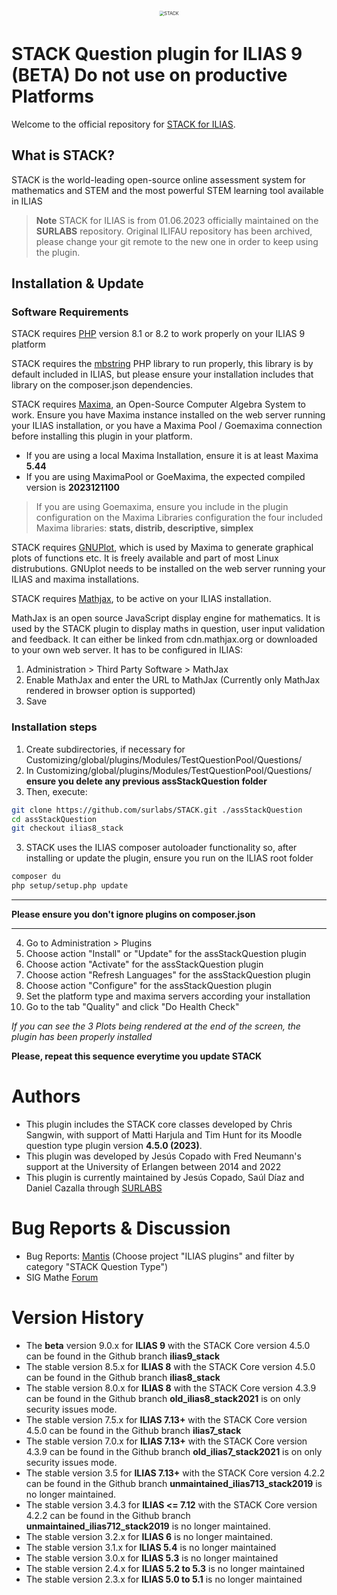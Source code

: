 <div alt style="text-align: center; transform: scale(.5);">
	<picture>
		<source media="(prefers-color-scheme: dark)" srcset="https://raw.githubusercontent.com/surlabs/STACK/ilias9_stack/templates/assets/stack-collage.png" />
		<img alt="STACK" src="https://raw.githubusercontent.com/surlabs/STACK/ilias9_stack/templates/assets/stack-collage.png" />
	</picture>
</div>

# STACK Question plugin for ILIAS 9 (BETA) Do not use on productive Platforms

Welcome to the official repository for [STACK for ILIAS](https://stackforilias.com).

## What is STACK?

STACK is the world-leading open-source online assessment system for mathematics and STEM and the most powerful STEM learning tool available in ILIAS

> **Note** STACK for ILIAS is from 01.06.2023 officially maintained on the **SURLABS** repository. Original ILIFAU repository has been archived, please change your git remote to the new one in order to keep using the plugin.

## Installation & Update

### Software Requirements
STACK requires [PHP](https://php.net) version 8.1 or 8.2 to work properly on your ILIAS 9 platform

STACK requires the [mbstring](https://www.php.net/manual/en/book.mbstring.php) PHP library to run properly, this library is by default included in ILIAS, but please ensure your installation includes that library on the composer.json dependencies.

STACK requires [Maxima](https://maxima.sourceforge.io/), an Open-Source Computer Algebra System to work. Ensure you have Maxima instance installed on the web server running your ILIAS installation, or you have a Maxima Pool / Goemaxima connection before installing this plugin in your platform.
* If you are using a local Maxima Installation, ensure it is at least Maxima **5.44**
* If you are using MaximaPool or GoeMaxima, the expected compiled version is **2023121100**
> If you are using Goemaxima, ensure you include in the plugin configuration on the Maxima Libraries configuration the four included Maxima libraries: **stats, distrib, descriptive, simplex**

STACK requires [GNUPlot](https://www.gnuplot.info), which is used by Maxima to generate graphical plots of functions etc. It is freely available
and part of most Linux distrubutions. GNUplot needs to be installed on the web server
running your ILIAS and maxima installations.

STACK requires [Mathjax](https://www.mathjax.org), to be active on your ILIAS installation.

MathJax is an open source JavaScript display engine for mathematics. It is used by the STACK plugin
to display maths in question, user input validation and feedback. It can either be linked from
cdn.mathjax.org or downloaded to your own web server. It has to be configured in ILIAS:

1. Administration > Third Party Software > MathJax
2. Enable MathJax and enter the URL to MathJax (Currently only MathJax rendered in browser option is supported)
3. Save

### Installation steps
1. Create subdirectories, if necessary for Customizing/global/plugins/Modules/TestQuestionPool/Questions/
2. In Customizing/global/plugins/Modules/TestQuestionPool/Questions/ **ensure you delete any previous assStackQuestion folder**
3. Then, execute:

```bash
git clone https://github.com/surlabs/STACK.git ./assStackQuestion
cd assStackQuestion
git checkout ilias8_stack
```
3. STACK uses the ILIAS composer autoloader functionality so, after installing or update the plugin, ensure you run on the ILIAS root folder
```bash
composer du
php setup/setup.php update
```
***
**Please ensure you don't ignore plugins on composer.json**
***
4. Go to Administration > Plugins
5. Choose action "Install" or "Update" for the assStackQuestion plugin
6. Choose action "Activate" for the assStackQuestion plugin
7. Choose action "Refresh Languages" for the assStackQuestion plugin
8. Choose action "Configure" for the assStackQuestion plugin
9. Set the platform type and maxima servers according your installation
10. Go to the tab "Quality" and click "Do Health Check"

*If you can see the 3 Plots being rendered at the end of the screen, the plugin has been properly installed*

**Please, repeat this sequence everytime you update STACK**

# Authors
* This plugin includes the STACK core classes developed by Chris Sangwin, with support of Matti Harjula and Tim Hunt for its Moodle question type plugin version **4.5.0 (2023)**.
* This plugin was developed by Jesús Copado with Fred Neumann's support at the University of Erlangen between 2014 and 2022
* This plugin is currently maintained by Jesús Copado, Saúl Díaz and Daniel Cazalla through [SURLABS](https://surlabs.es)

# Bug Reports & Discussion
- Bug Reports: [Mantis](https://www.ilias.de/mantis) (Choose project "ILIAS plugins" and filter by category "STACK Question Type")
- SIG Mathe [Forum](https://docu.ilias.de/goto_docu_frm_7004.html)

# Version History
* The **beta** version 9.0.x for **ILIAS 9** with the STACK Core version 4.5.0 can be found in the Github branch **ilias9_stack**
* The stable version 8.5.x for **ILIAS 8** with the STACK Core version 4.5.0 can be found in the Github branch **ilias8_stack**
* The stable version 8.0.x for **ILIAS 8** with the STACK Core version 4.3.9 can be found in the Github branch **old_ilias8_stack2021** is on only security issues mode.
* The stable version 7.5.x for **ILIAS 7.13+** with the STACK Core version 4.5.0 can be found in the Github branch **ilias7_stack**
* The stable version 7.0.x for **ILIAS 7.13+** with the STACK Core version 4.3.9 can be found in the Github branch **old_ilias7_stack2021** is on only security issues mode.
* The stable version 3.5 for **ILIAS 7.13+** with the STACK Core version 4.2.2 can be found in the Github branch **unmaintained_ilias713_stack2019** is no longer maintained.
* The stable version 3.4.3 for **ILIAS <= 7.12** with the STACK Core version 4.2.2 can be found in the Github branch **unmaintained_ilias712_stack2019** is no longer maintained.
* The stable version 3.2.x for **ILIAS 6** is no longer maintained.
* The stable version 3.1.x for **ILIAS 5.4** is no longer maintained
* The stable version 3.0.x for **ILIAS 5.3** is no longer maintained
* The stable version 2.4.x for **ILIAS 5.2 to 5.3** is no longer maintained
* The stable version 2.3.x for **ILIAS 5.0 to 5.1** is no longer maintained

